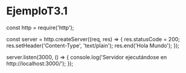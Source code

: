 # EjemploT3.1
const http = require('http');

const server = http.createServer((req, res) => {
  res.statusCode = 200;
  res.setHeader('Content-Type', 'text/plain');
  res.end('Hola Mundo');
});

server.listen(3000, () => {
  console.log('Servidor ejecutándose en http://localhost:3000/');
});
